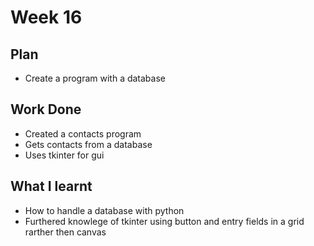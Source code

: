 # Week 16
## Plan
- Create a program with a database
## Work Done
- Created a contacts program
- Gets contacts from a database
- Uses tkinter for gui

## What I learnt
- How to handle a database with python
- Furthered knowlege of tkinter using button and entry fields in a grid rarther then canvas
